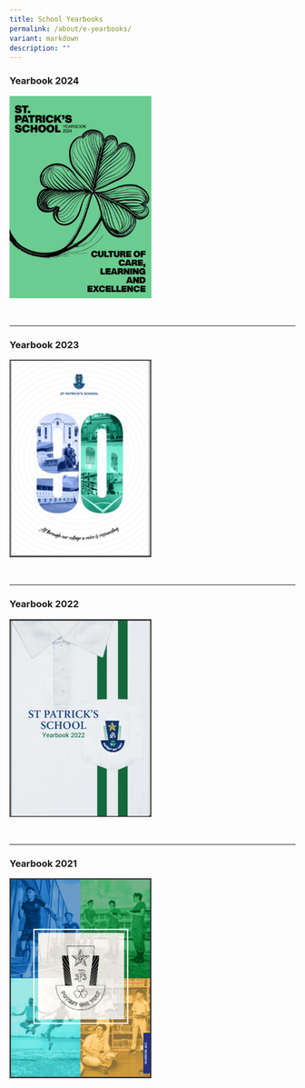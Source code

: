 ```yaml
---
title: School Yearbooks
permalink: /about/e-yearbooks/
variant: markdown
description: ""
---
```

### **Yearbook 2024**


<a href="https://issuu.com/stpatricksch7022/docs/yearbook_2024_final_v2_compressed?fr=xKAE9_zU1NQ"><img style="width:250px" src="/images/Yearbook_2024.png">
</a>

<br>
<hr>



### **Yearbook 2023**


<a href="https://issuu.com/stpatricksch7022/docs/the_patrician_2023_compressed"><img style="width:250px" src="/images/Yearbook_2023.png">
</a>

<br>
<hr>

### **Yearbook 2022**


<a href="https://issuu.com/stpatricksch7022/docs/the_patrician_2022_compressed"><img style="width:250px" src="/images/Yearbook_2022.png">
</a>

<br>
<hr>

### **Yearbook 2021**


<a href="https://issuu.com/stpatricksch7022/docs/the_patrician_2021"><img style="width:250px" src="/images/Yearbook_2021.png">
</a>